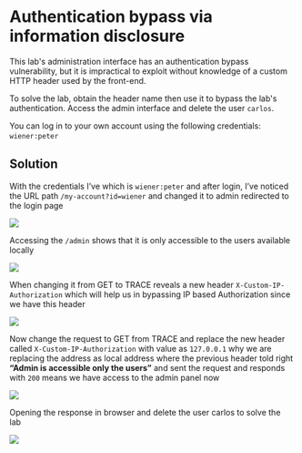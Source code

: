 # Authentication bypass via information disclosure

  

This lab's administration interface has an authentication bypass vulnerability, but it is impractical to exploit without knowledge of a custom HTTP header used by the front-end.

To solve the lab, obtain the header name then use it to bypass the lab's authentication. Access the admin interface and delete the user `carlos`.

You can log in to your own account using the following credentials: `wiener:peter` 

  

## Solution

  

With the credentials I’ve which is `wiener:peter` and after login, I’ve noticed the URL path `/my-account?id=wiener` and changed it to admin redirected to the login page 

  

![](Files/image%203.png)  

  

Accessing the `/admin` shows that it is only accessible to the users available locally 

  

![](../Files/image%204.png)  

  

When changing it from GET to TRACE reveals a new header `X-Custom-IP-Authorization` which will help us in bypassing IP based Authorization since we have this header 

  

![](../Files/image%205.png)  

  

Now change the request to GET from TRACE and replace the new header called `X-Custom-IP-Authorization` with value as `127.0.0.1` why we are replacing the address as local address where the previous header told right **“Admin is accessible only the users”** and sent the request and responds with `200` means we have access to the admin panel now 

  

![](../Files/image%206.png)  

  

Opening the response in browser and delete the user carlos to solve the lab 

  

![](../Files/image%207.png)